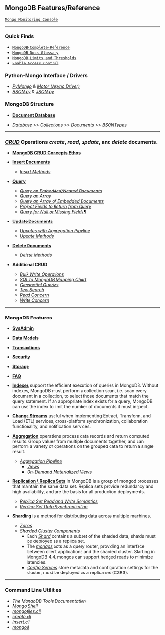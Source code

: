 ## MongoDB Features/Reference

[`Mongo Monitoring Console`](https://cloud.mongodb.com/freemonitoring/cluster/NM5LDOHDT6Y5WJ7PMZTYBWRX3JMUZ6IX)

***
### Quick Finds
* [`MongoDB-Complete-Reference`](https://docs.mongodb.com/master/reference/)
* [`MongoDB Docs Glossary`](https://docs.mongodb.com/manual/reference/glossary/#glossary)
* [`MongoDB Limits and Thresholds`](https://docs.mongodb.com/master/reference/limits/#mongodb-limits-and-thresholds)
* [`Enable Access Control`](https://docs.mongodb.com/manual/tutorial/enable-authentication/index.html)

### Python-Mongo Interface / Drivers
  * [*PyMongo*](https://docs.mongodb.com/drivers/pymongo/)
    & [*Motor (Async Driver)*](https://docs.mongodb.com/drivers/motor/)
  * [*BSON.py*](https://pymongo.readthedocs.io/en/stable/api/bson/index.html#module-bson)
    & [*JSON.py*](https://docs.python.org/3/library/json.html)


### MongoDB Structure
* [**Document Database**](https://docs.mongodb.com/master/introduction/#document-database)

* [*Database*](https://docs.mongodb.com/master/core/databases-and-collections/#databases) >>
  [*Collections*](https://docs.mongodb.com/master/core/databases-and-collections/#collections) >>
  [*Documents*](https://docs.mongodb.com/master/core/document/#bson-document-format) >>
  [*BSONTypes*](https://docs.mongodb.com/manual/reference/bson-types/index.html)

***
### [*CRUD*](https://docs.mongodb.com/master/crud/#mongodb-crud-operations) Operations *create*, *read*, *update*, and *delete* documents.
* [**MongoDB CRUD Concepts Ethos**](https://docs.mongodb.com/master/core/crud/)
  

* [**Insert Documents**](https://docs.mongodb.com/master/tutorial/insert-documents/#insert-documents)
  * [*Insert Methods*](https://docs.mongodb.com/manual/reference/insert-methods/index.html)

    
* [**Query**](https://docs.mongodb.com/master/tutorial/query-documents/#query-documents)
  * [*Query on Embedded/Nested Documents*](https://docs.mongodb.com/master/tutorial/query-embedded-documents/)
  * [*Query an Array*](https://docs.mongodb.com/master/tutorial/query-arrays/)
  * [*Query an Array of Embedded Documents*](https://docs.mongodb.com/master/tutorial/query-array-of-documents/)
  * [*Project Fields to Return from Query*](https://docs.mongodb.com/master/tutorial/project-fields-from-query-results/)
  * [*Query for Null or Missing Fields¶*](https://docs.mongodb.com/master/tutorial/query-for-null-fields/)

    
* [**Update Documents**](https://docs.mongodb.com/master/tutorial/update-documents/)
  * [*Updates with Aggregation Pipeline*](https://docs.mongodb.com/master/tutorial/update-documents-with-aggregation-pipeline/)
  * [*Update Methods*](https://docs.mongodb.com/master/reference/update-methods/)


* [**Delete Documents**](https://docs.mongodb.com/master/tutorial/remove-documents/)
  * [*Delete Methods*](https://docs.mongodb.com/master/reference/delete-methods/)


* **Additional CRUD**
  * [*Bulk Write Operations*](https://docs.mongodb.com/manual/core/bulk-write-operations/index.html)
  * [*SQL to MongoDB Mapping Chart*](https://docs.mongodb.com/master/reference/sql-comparison/#sql-to-mongodb-mapping-chart)
  * [*Geospatial Queries*](https://docs.mongodb.com/master/tutorial/geospatial-tutorial/)
  * [*Text Search*](https://docs.mongodb.com/master/text-search/)
  * [*Read Concern*](https://docs.mongodb.com/master/reference/read-concern/)
  * [*Write Concern*](https://docs.mongodb.com/master/reference/write-concern/)  

***
### MongoDB Features

* [**SysAdmin**](https://docs.mongodb.com/master/administration/)
* [**Data Models**](https://docs.mongodb.com/master/core/data-modeling-introduction/)
* [**Transactions**](https://docs.mongodb.com/master/core/transactions/)
* [**Security**](https://docs.mongodb.com/master/security/)
* [**Storage**](https://docs.mongodb.com/master/storage/)
* [**FAQ**](https://docs.mongodb.com/master/faq/)


* [**Indexes**](https://docs.mongodb.com/manual/indexes/index.html) 
  support the efficient execution of queries in MongoDB. Without indexes, MongoDB 
  must perform a collection scan, i.e. scan every document in a collection, to select 
  those documents that match the query statement. If an appropriate index exists for a 
  query, MongoDB can use the index to limit the number of documents it must inspect.


* [**Change Streams**](https://docs.mongodb.com/manual/changeStreams/)
  useful when implementing Extract, Transform, and Load (ETL) services, cross-platform 
  synchronization, collaboration functionality, and notification services.


* [**Aggregation**](https://docs.mongodb.com/manual/aggregation/)
  operations process data records and return computed results. Group 
  values from multiple documents together, and can perform a variety 
  of operations on the grouped data to return a single result.
  * [*Aggregation Pipeline*](https://docs.mongodb.com/master/core/aggregation-pipeline/)
    * [*Views*](https://docs.mongodb.com/master/core/views/)
    * [*On-Demand Materialized Views*](https://docs.mongodb.com/master/core/materialized-views/)



* [**Replication \ Replica Sets**](https://docs.mongodb.com/master/replication/)
  in MongoDB is a group of mongod processes that maintain the same data set. 
  Replica sets provide redundancy and high availability, and are the basis for all production deployments. 
  * [*Replica Set Read and Write Semantics*](https://docs.mongodb.com/master/applications/replication/)
  * [*Replica Set Data Synchronization*](https://docs.mongodb.com/master/core/replica-set-sync/#replica-set-sync)
  

* [**Sharding**](https://docs.mongodb.com/master/sharding/#sharding-introduction)
   is a method for distributing data across multiple machines.
    * [*Zones*](https://docs.mongodb.com/master/core/zone-sharding/#zone-sharding)
    * [*Sharded Cluster Components*](https://docs.mongodb.com/master/core/sharded-cluster-components/#sharded-cluster-components)
      * Each [*Shard*](https://docs.mongodb.com/master/core/sharded-cluster-shards/)
        contains a subset of the sharded data, shards must be deployed as a replica set.
      * The [*mongos*](https://docs.mongodb.com/master/core/sharded-cluster-query-router/)
        acts as a query router, providing an interface between client applications and the sharded cluster. 
        Starting in MongoDB 4.4, mongos can support hedged reads to minimize latencies.
      * [*Config Servers*]()
        store metadata and configuration settings for the cluster, must be deployed as a replica set (CSRS).
        

***
### Command Line Utilities
* [*The MongoDB Tools Documentation*](https://docs.mongodb.com/database-tools/)
* [*Mongo Shell*](https://docs.mongodb.com/manual/reference/program/mongo/#mongo)
* [*mongofiles.cli*](https://docs.mongodb.com/database-tools/mongofiles/#mongodb-binary-bin.mongofiles)
* [*create.cli*](https://docs.mongodb.com/manual/reference/command/create/#dbcmd.create)
* [*insert.cli*](https://docs.mongodb.com/manual/reference/command/insert/index.html)
* [*mongod*](https://docs.mongodb.com/master/reference/program/mongod/#mongod)
